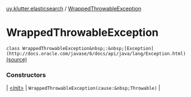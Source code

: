 [uy.klutter.elasticsearch](../index.md) / [WrappedThrowableException](.)


# WrappedThrowableException

`class WrappedThrowableException&nbsp;:&nbsp;[Exception](http://docs.oracle.com/javase/6/docs/api/java/lang/Exception.html)` [(source)](https://github.com/kohesive/klutter/blob/master/elasticsearch-jdk7/src/main/kotlin/uy/klutter/elasticsearch/Exceptions.kt#L3)



### Constructors


| [&lt;init&gt;](-init-.md) | `WrappedThrowableException(cause:&nbsp;Throwable)` |

